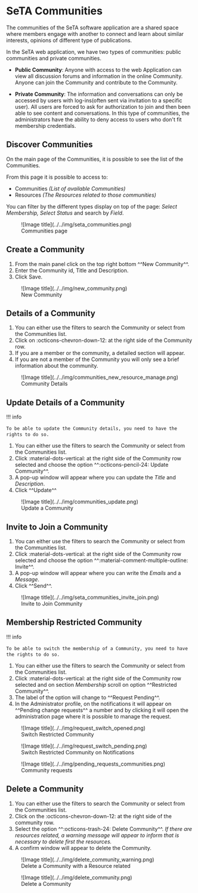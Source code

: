 # SeTA Communities
The communities of the SeTA software application are a shared space where members engage with another to connect and learn about similar interests, opinions of different type of publications. 

In the SeTA web application, we have two types of communities: public communities and private communities.   

* **Public Community**:  Anyone with access to the web Application can view all discussion forums and information in the online Community. Anyone can join the Community and contribute to the Community.   

* **Private Community**:  The information and conversations can only be accessed by users with log-ins(often sent via invitation to a specific user). All users are forced to ask for authorization to join and then been able to see content and conversations. In this type of communities, the administrators have the ability to deny access to users who don't fit membership credentials.

## Discover Communities

On the main page of the Communities, it is possible to see the list of the Communities.

From this page it is possible to access to:

- Communities *(List of available Communities)*        
- Resources *(The Resources related to those communities)*        

You can filter by the different types display on top of the page: *Select Membership, Select Status* and search by *Field*.                  


<figure markdown>
  ![Image title](../../img/seta_communities.png)
  <figcaption>Communities page</figcaption>
</figure>


   
## Create a Community
                     
1. From the main panel click on the top right bottom ^^New Community^^.  
3. Enter the Community id, Title and Description.  
4. Click Save.         

<figure markdown>
  ![Image title](../../img/new_community.png)
  <figcaption>New Community</figcaption>
</figure>



## Details of a Community                
                        
1. You can either use the filters to search the Community or select from the Communities list.      
2. Click on :octicons-chevron-down-12: at the right side of the Community row.  
3. If you are a member or the community, a detailed section will appear.  
4. If you are not a member of the Community you will only see a brief information about the community.     


<figure markdown>
  ![Image title](../../img/communities_new_resource_manage.png)
  <figcaption>Community Details</figcaption>
</figure>



## Update Details of a Community                

!!! info 

    To be able to update the Community details, you need to have the rights to do so.

1. You can either use the filters to search the Community or select from the Communities list.      
2. Click  :material-dots-vertical: at the right side of the Community row selected and choose the option  ^^:octicons-pencil-24: Update Community^^.       
3. A pop-up window will appear where you can update the *Title* and *Description*.      
4. Click ^^Update^^       

<figure markdown>
  ![Image title](../../img/communities_update.png)
  <figcaption>Update a Community</figcaption>
</figure>

## Invite to Join a Community

1. You can either use the filters to search the Community or select from the Communities list.      
2. Click  :material-dots-vertical: at the right side of the Community row selected and choose the option ^^:material-comment-multiple-outline: Invite^^.    
3. A pop-up window will appear where you can write the *Emails* and a *Message*.      
4. Click ^^Send^^.       

<figure markdown>
  ![Image title](../../img/seta_communities_invite_join.png)
  <figcaption>Invite to Join Community</figcaption>
</figure>


## Membership Restricted Community                

!!! info 

    To be able to switch the membership of a Community, you need to have the rights to do so.

1. You can either use the filters to search the Community or select from the Communities list.      
2. Click  :material-dots-vertical: at the right side of the Community row selected and on section *Membership* scroll on option ^^Restricted Community^^.          
3. The label of the option will change to ^^Request Pending^^.        
4. In the Administrator profile, on the notifications it will appear on ^^Pending change requests^^ a number and by clicking it will open the administration page where it is possible to manage the request.

<figure markdown>
  ![Image title](../../img/request_switch_opened.png)
  <figcaption>Switch Restricted Community</figcaption>
</figure>

<figure markdown>
  ![Image title](../../img/request_switch_pending.png)
  <figcaption>Switch Restricted Community on Notifications</figcaption>
</figure>

<figure markdown>
  ![Image title](../../img/pending_requests_communities.png)
  <figcaption>Community requests</figcaption>
</figure>

## Delete a Community

1. You can either use the filters to search the Community or select from the Communities list.      
2. Click on the :octicons-chevron-down-12: at the right side of the community row.    
3. Select the option ^^:octicons-trash-24: Delete Community^^.  *If there are resources related, a warning message will appear to inform that is necessary to delete first the resources.*             
5. A confirm window will appear to delete the Community.              

<figure markdown>
  ![Image title](../../img/delete_community_warning.png)
  <figcaption>Delete a Community with a Resource related</figcaption>
</figure>

<figure markdown>
  ![Image title](../../img/delete_community.png)
  <figcaption>Delete a Community</figcaption>
</figure>
      

